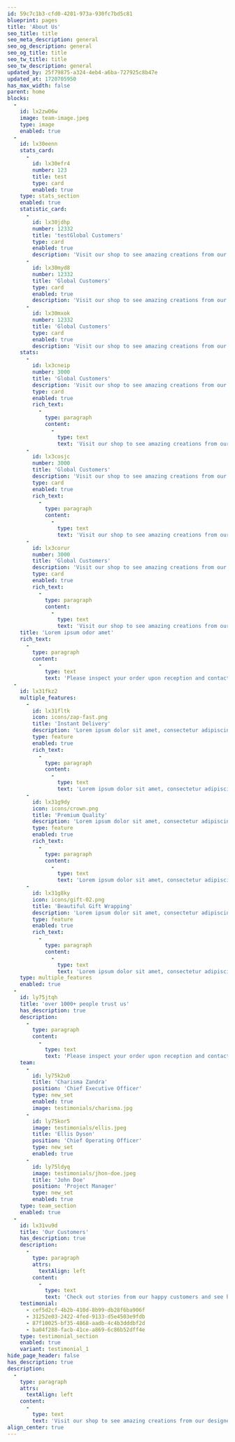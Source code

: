 ```yaml
---
id: 59c7c1b3-cfd0-4201-973a-930fc7bd5c81
blueprint: pages
title: 'About Us'
seo_title: title
seo_meta_description: general
seo_og_description: general
seo_og_title: title
seo_tw_title: title
seo_tw_description: general
updated_by: 25f79875-a324-4eb4-a6ba-727925c8b47e
updated_at: 1720705950
has_max_width: false
parent: home
blocks:
  -
    id: lx2zw06w
    image: team-image.jpeg
    type: image
    enabled: true
  -
    id: lx30eenn
    stats_card:
      -
        id: lx30efr4
        number: 123
        title: test
        type: card
        enabled: true
    type: stats_section
    enabled: true
    statistic_card:
      -
        id: lx30jdhp
        number: 12332
        title: 'testGlobal Customers'
        type: card
        enabled: true
        description: 'Visit our shop to see amazing creations from our designers.'
      -
        id: lx30myd8
        number: 12332
        title: 'Global Customers'
        type: card
        enabled: true
        description: 'Visit our shop to see amazing creations from our designers.'
      -
        id: lx30mxok
        number: 12332
        title: 'Global Customers'
        type: card
        enabled: true
        description: 'Visit our shop to see amazing creations from our designers.'
    stats:
      -
        id: lx3cneip
        number: 3000
        title: 'Global Customers'
        description: 'Visit our shop to see amazing creations from our designers.'
        type: card
        enabled: true
        rich_text:
          -
            type: paragraph
            content:
              -
                type: text
                text: 'Visit our shop to see amazing creations from our designers.'
      -
        id: lx3cosjc
        number: 3000
        title: 'Global Customers'
        description: 'Visit our shop to see amazing creations from our designers.'
        type: card
        enabled: true
        rich_text:
          -
            type: paragraph
            content:
              -
                type: text
                text: 'Visit our shop to see amazing creations from our designers.'
      -
        id: lx3corur
        number: 3000
        title: 'Global Customers'
        description: 'Visit our shop to see amazing creations from our designers.'
        type: card
        enabled: true
        rich_text:
          -
            type: paragraph
            content:
              -
                type: text
                text: 'Visit our shop to see amazing creations from our designers.'
    title: 'Lorem ipsum odor amet'
    rich_text:
      -
        type: paragraph
        content:
          -
            type: text
            text: 'Please inspect your order upon reception and contact us immediately if the item is defective, damaged or if you receive the wrong item, so that we can evaluate the issue and make it right.'
  -
    id: lx31fkz2
    multiple_features:
      -
        id: lx31fltk
        icon: icons/zap-fast.png
        title: 'Instant Delivery'
        description: 'Lorem ipsum dolor sit amet, consectetur adipiscing elit. In elit, ultrices mauris leo at.'
        type: feature
        enabled: true
        rich_text:
          -
            type: paragraph
            content:
              -
                type: text
                text: 'Lorem ipsum dolor sit amet, consectetur adipiscing elit. In elit, ultrices mauris leo at.'
      -
        id: lx31g9dy
        icon: icons/crown.png
        title: 'Premium Quality'
        description: 'Lorem ipsum dolor sit amet, consectetur adipiscing elit. In elit, ultrices mauris leo at.'
        type: feature
        enabled: true
        rich_text:
          -
            type: paragraph
            content:
              -
                type: text
                text: 'Lorem ipsum dolor sit amet, consectetur adipiscing elit. In elit, ultrices mauris leo at.'
      -
        id: lx31g8ky
        icon: icons/gift-02.png
        title: 'Beautiful Gift Wrapping'
        description: 'Lorem ipsum dolor sit amet, consectetur adipiscing elit. In elit, ultrices mauris leo at.'
        type: feature
        enabled: true
        rich_text:
          -
            type: paragraph
            content:
              -
                type: text
                text: 'Lorem ipsum dolor sit amet, consectetur adipiscing elit. In elit, ultrices mauris leo at.'
    type: multiple_features
    enabled: true
  -
    id: ly75jtqh
    title: 'over 1000+ people trust us'
    has_description: true
    description:
      -
        type: paragraph
        content:
          -
            type: text
            text: 'Please inspect your order upon reception and contact us immediately if the item is defective, damaged or if you receive the wrong item, so that we can evaluate the issue and make it right.'
    team:
      -
        id: ly75k2u0
        title: 'Charisma Zandra'
        position: 'Chief Executive Officer'
        type: new_set
        enabled: true
        image: testimonials/charisma.jpg
      -
        id: ly75kor5
        image: testimonials/ellis.jpeg
        title: 'Ellis Dyson'
        position: 'Chief Operating Officer'
        type: new_set
        enabled: true
      -
        id: ly75ldyq
        image: testimonials/jhon-doe.jpeg
        title: 'John Doe'
        position: 'Project Manager'
        type: new_set
        enabled: true
    type: team_section
    enabled: true
  -
    id: lx31vu9d
    title: 'Our Customers'
    has_description: true
    description:
      -
        type: paragraph
        attrs:
          textAlign: left
        content:
          -
            type: text
            text: 'Check out stories from our happy customers and see how Milano furniture is making homes better.'
    testimonial:
      - cef5d2cf-4b2b-410d-8b99-db28f6ba906f
      - 31252e03-2422-4fed-9133-d5e4503e9fdb
      - 87f10025-bf35-4868-aadb-4c4b3dddbf2d
      - ba04f288-facb-41ce-a869-6c86b52dff4e
    type: testimonial_section
    enabled: true
    variant: testimonial_1
hide_page_header: false
has_description: true
description:
  -
    type: paragraph
    attrs:
      textAlign: left
    content:
      -
        type: text
        text: 'Visit our shop to see amazing creations from our designers.'
align_center: true
---
```

